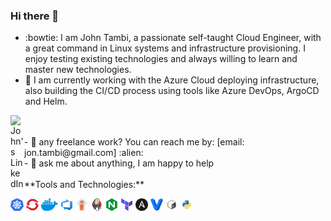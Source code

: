 ### Hi there 👋
- :bowtie: I am John Tambi, a passionate self-taught Cloud Engineer, with a great command in Linux systems and infrastructure provisioning. I enjoy testing existing technologies and always willing to learn and master new technologies.
- :rocket: I am currently working with the Azure Cloud deploying infrastructure, also building the CI/CD process using tools like Azure DevOps, ArgoCD and Helm.

<a href="https://www.linkedin.com/in/jontambi/">
  <img align="left" alt="John's LinkedIn" width="22px" src="https://raw.githubusercontent.com/peterthehan/peterthehan/master/assets/linkedin.svg" />
</a>
<br />
<br />
- 💼 any freelance work? You can reach me by: [email: jon.tambi@gmail.com] :alien:
<br />
- 💬 ask me about anything, I am happy to help
<br />
<br />
**Tools and Technologies:**

<code><img height="20" src="assets/kubernetes.svg"></code>
<code><img height="20" src="assets/openshift.svg"></code>
<code><img height="20" src="assets/docker.svg"></code>
<code><img height="20" src="assets/Azure-DevOps.svg"></code>
<code><img height="20" src="assets/argo.svg"></code>
<code><img height="20" src="assets/jenkins.svg"></code>
<code><img height="20" src="assets/nginx.svg"></code>
<code><img height="20" src="assets/terraformio.svg"></code>
<code><img height="20" src="assets/ansible.svg"></code>
<code><img height="20" src="assets/vagrantup.svg"></code>
<code><img height="20" src="assets/bash.svg"></code>
<code><img height="20" src="https://raw.githubusercontent.com/github/explore/80688e429a7d4ef2fca1e82350fe8e3517d3494d/topics/python/python.png"></code>
<!--
<a href="https://discord.gg/wfJAHVmU">
  <img align="left" alt="John's Discord" width="22px" src="https://raw.githubusercontent.com/peterthehan/peterthehan/master/assets/discord.svg" />
</a>
**jontambi/jontambi** is a ✨ _special_ ✨ repository because its `README.md` (this file) appears on your GitHub profile.

Here are some ideas to get you started:

- 🔭 I’m currently working on ...
- 🌱 I’m currently learning ...
- 👯 I’m looking to collaborate on ...
- 🤔 I’m looking for help with ...
- 💬 Ask me about ...
- 📫 How to reach me: ...
- 😄 Pronouns: ...
- ⚡ Fun fact: ...
-->
